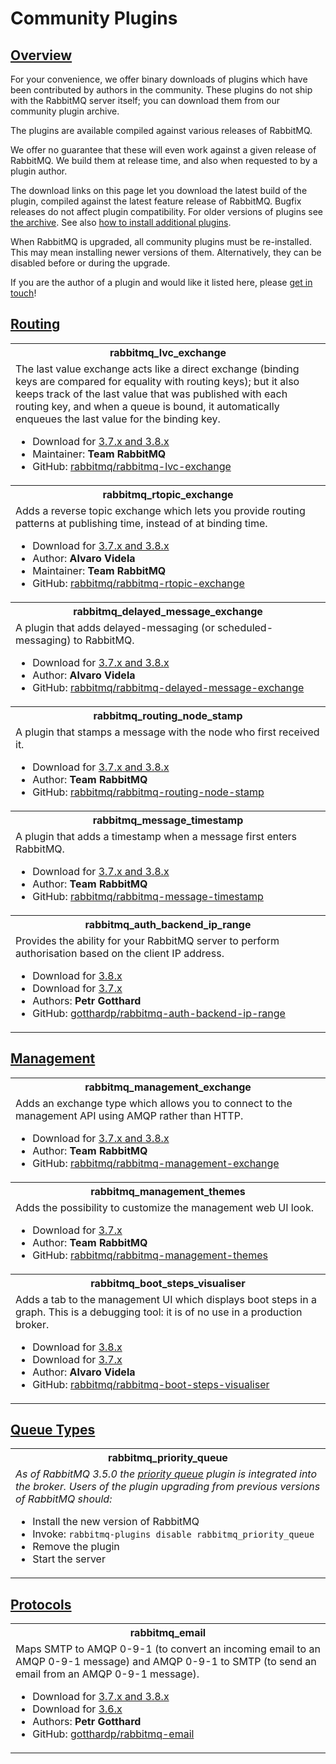<!--
Copyright (c) 2007-2020 VMware, Inc. or its affiliates.

All rights reserved. This program and the accompanying materials
are made available under the terms of the under the Apache License,
Version 2.0 (the "License”); you may not use this file except in compliance
with the License. You may obtain a copy of the License at

https://www.apache.org/licenses/LICENSE-2.0

Unless required by applicable law or agreed to in writing, software
distributed under the License is distributed on an "AS IS" BASIS,
WITHOUT WARRANTIES OR CONDITIONS OF ANY KIND, either express or implied.
See the License for the specific language governing permissions and
limitations under the License.
-->

# Community Plugins

## <a id="overview" class="anchor" href="#overview">Overview</a>

For your convenience, we offer binary downloads of plugins
which have been contributed by authors in the
community. These plugins do not ship with the RabbitMQ
server itself; you can download them from
our community plugin archive.

The plugins are available compiled against various releases
of RabbitMQ.

We offer no guarantee that these will even work
against a given release of RabbitMQ. We build them at
release time, and also when requested to by a plugin
author.

The download links on this page let you download the latest
build of the plugin, compiled against the latest feature
release of RabbitMQ. Bugfix releases do not affect plugin
compatibility. For older versions of plugins
see [the archive](https://dl.bintray.com/rabbitmq/community-plugins/). See also
[how to install additional plugins](installing-plugins.html).

When RabbitMQ is upgraded, all community plugins must be re-installed.
This may mean installing newer versions of them. Alternatively,
they can be disabled before or during the upgrade.

If you are the author of a plugin and would like it listed
here, please [get in touch](contact.html)!


## <a id="routing" class="anchor" href="#routing">Routing</a>

<table class="plugins">
  <tr>
    <th>rabbitmq_lvc_exchange</th>
  </tr>
  <tr>
    <td>
      The last value exchange acts like a direct exchange (binding
      keys are compared for equality with routing keys); but it
      also keeps track of the last value that was published with
      each routing key, and when a queue is bound, it
      automatically enqueues the last value for the binding key.
      <ul>
        <li>Download for <a href="https://github.com/rabbitmq/rabbitmq-lvc-exchange/releases/tag/v3.8.0">3.7.x and 3.8.x</a></li>
        <li>Maintainer: <b>Team RabbitMQ</b></li>
        <li>GitHub: <a href="https://github.com/rabbitmq/rabbitmq-lvc-exchange">rabbitmq/rabbitmq-lvc-exchange</a></li>
      </ul>
    </td>
  </tr>

  <tr>
    <th>rabbitmq_rtopic_exchange</th>
  </tr>
  <tr>
    <td>
      Adds a reverse topic exchange which lets you provide
      routing patterns at publishing time, instead of at
      binding time.
      <ul>
        <li>Download for <a href="https://github.com/rabbitmq/rabbitmq-rtopic-exchange/releases/tag/v3.8.0">3.7.x and 3.8.x</a></li>
        <li>Author: <b>Alvaro Videla</b></li>
        <li>Maintainer: <b>Team RabbitMQ</b></li>
        <li>GitHub: <a href="https://github.com/rabbitmq/rabbitmq-rtopic-exchange">rabbitmq/rabbitmq-rtopic-exchange</a></li>
      </ul>
    </td>
  </tr>

  <tr>
    <th>rabbitmq_delayed_message_exchange</th>
  </tr>
  <tr>
    <td>
      A plugin that adds delayed-messaging (or scheduled-messaging) to RabbitMQ.
      <ul>
        <li>Download for <a href="https://github.com/rabbitmq/rabbitmq-delayed-message-exchange/releases/tag/v3.8.0">3.7.x and 3.8.x</a></li>
        <li>Author: <b>Alvaro Videla</b></li>
        <li>GitHub: <a href="https://github.com/rabbitmq/rabbitmq-delayed-message-exchange">rabbitmq/rabbitmq-delayed-message-exchange</a></li>
      </ul>
    </td>
  </tr>

  <tr>
    <th>rabbitmq_routing_node_stamp</th>
  </tr>
  <tr>
    <td>
      A plugin that stamps a message with the node who first
      received it.
      <ul>
        <li>Download for <a href="https://github.com/rabbitmq/rabbitmq-routing-node-stamp/releases/tag/v3.8.0">3.7.x and 3.8.x</a></li>
        <li>Author: <b>Team RabbitMQ</b></li>
        <li>GitHub: <a href="https://github.com/rabbitmq/rabbitmq-routing-node-stamp">rabbitmq/rabbitmq-routing-node-stamp</a></li>
      </ul>
    </td>
  </tr>

  <tr>
    <th>rabbitmq_message_timestamp</th>
  </tr>
  <tr>
    <td>
      A plugin that adds a timestamp when a message first enters
      RabbitMQ.
      <ul>
        <li>Download for <a href="https://github.com/rabbitmq/rabbitmq-message-timestamp/releases/tag/v3.8.0">3.7.x and 3.8.x</a></li>
        <li>Author: <b>Team RabbitMQ</b></li>
        <li>GitHub: <a href="https://github.com/rabbitmq/rabbitmq-message-timestamp">rabbitmq/rabbitmq-message-timestamp</a></li>
      </ul>
    </td>
  </tr>

  <tr>
    <th>rabbitmq_auth_backend_ip_range</th>
  </tr>
  <tr>
    <td>
      Provides the ability for your RabbitMQ server to perform authorisation based on the client IP address.
      <ul>
        <li>Download for <a href="https://github.com/gotthardp/rabbitmq-auth-backend-ip-range/releases/tag/v2.0.0">3.8.x</a></li>
        <li>Download for <a href="https://github.com/gotthardp/rabbitmq-auth-backend-ip-range/releases/tag/v1.0.0">3.7.x</a></li>
        <li>Authors: <b>Petr Gotthard</b></li>
        <li>GitHub: <a href="https://github.com/gotthardp/rabbitmq-auth-backend-ip-range">gotthardp/rabbitmq-auth-backend-ip-range</a></li>
      </ul>
    </td>
  </tr>
</table>


## <a id="mgmt" class="anchor" href="#mgmt">Management</a>

<table class="plugins">
  <tr>
    <th>rabbitmq_management_exchange</th>
  </tr>
  <tr>
    <td>
      Adds an exchange type which allows you to connect to the
      management API using AMQP rather than HTTP.
      <ul>
        <li>Download for <a href="https://github.com/rabbitmq/rabbitmq-management-exchange/releases/tag/v3.8.0">3.7.x and 3.8.x</a></li>
        <li>Author: <b>Team RabbitMQ</b></li>
        <li>GitHub: <a href="https://github.com/rabbitmq/rabbitmq-management-exchange">rabbitmq/rabbitmq-management-exchange</a></li>
      </ul>
    </td>
  </tr>

  <tr>
    <th>rabbitmq_management_themes</th>
  </tr>
  <tr>
    <td>
      Adds the possibility to customize the management web UI look.
      <ul>
        <li>Download for <a href="https://dl.bintray.com/rabbitmq/community-plugins/3.7.x/rabbitmq_management_themes">3.7.x</a></li>
        <li>Author: <b>Team RabbitMQ</b></li>
        <li>GitHub: <a href="https://github.com/rabbitmq/rabbitmq-management-themes">rabbitmq/rabbitmq-management-themes</a></li>
      </ul>
    </td>
  </tr>

  <tr>
    <th>rabbitmq_boot_steps_visualiser</th>
  </tr>
  <tr>
    <td>
      Adds a tab to the management UI which displays boot steps
      in a graph. This is a debugging tool: it is of no use in a
      production broker.
      <ul>
        <li>Download for <a href="https://dl.bintray.com/rabbitmq/community-plugins/3.8.x/rabbitmq_boot_steps_visualiser">3.8.x</a></li>
        <li>Download for <a href="https://dl.bintray.com/rabbitmq/community-plugins/3.7.x/rabbitmq_boot_steps_visualiser">3.7.x</a></li>
        <li>Author: <b>Alvaro Videla</b></li>
        <li>GitHub: <a href="https://github.com/rabbitmq/rabbitmq-boot-steps-visualiser">rabbitmq/rabbitmq-boot-steps-visualiser</a></li>
      </ul>
    </td>
  </tr>
</table>


## <a id="queues" class="anchor" href="#queues">Queue Types</a>

<table class="plugins">
  <tr>
    <th>rabbitmq_priority_queue</th>
  </tr>
  <tr>
    <td>
      <i>
        As of RabbitMQ 3.5.0 the <a href="priority.html">priority queue</a> plugin is
        integrated into the broker. Users of the plugin
        upgrading from previous versions of RabbitMQ should:
      </i>
      <ul>
        <li>Install the new version of RabbitMQ</li>
        <li>Invoke: <code>rabbitmq-plugins disable rabbitmq_priority_queue</code></li>
        <li>Remove the plugin</li>
        <li>Start the server</li>
      </ul>
    </td>
  </tr>
</table>


## <a id="protocols" class="anchor" href="#protocols">Protocols</a>

<table class="plugins">
  <tr>
    <th>rabbitmq_email</th>
  </tr>
  <tr>
    <td>
      Maps SMTP to AMQP 0-9-1 (to convert an incoming email to an AMQP 0-9-1
      message) and AMQP 0-9-1 to SMTP (to send an email from an AMQP 0-9-1 message).
      <ul>
        <li>Download for <a href="https://github.com/gotthardp/rabbitmq-email/releases/tag/v0.4.0">3.7.x and 3.8.x</a></li>
        <li>Download for <a href="https://github.com/gotthardp/rabbitmq-email/releases/tag/v0.2.0">3.6.x</a></li>
        <li>Authors: <b>Petr Gotthard</b></li>
        <li>GitHub: <a href="https://github.com/gotthardp/rabbitmq-email">gotthardp/rabbitmq-email</a></li>
      </ul>
    </td>
  </tr>
</table>
